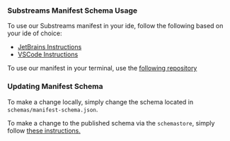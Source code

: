 ### Substreams Manifest Schema Usage

To use our Substreams manifest in your ide, follow the following based on your ide of choice:
* [JetBrains Instructions](https://www.jetbrains.com/help/idea/json.html#ws_json_schema_add_custom)
* [VSCode Instructions](https://marketplace.visualstudio.com/items?itemName=redhat.vscode-yaml)

To use our manifest in your terminal, use the [following repository](https://github.com/santhosh-tekuri/jsonschema/)

### Updating Manifest Schema

To make a change locally, simply change the schema located in `schemas/manifest-schema.json`.

To make a change to the published schema via the `schemastore`, simply follow [these instructions.]("https://scottaddie.com/2016/08/02/community-driven-json-schemas-in-visual-studio-2015/")